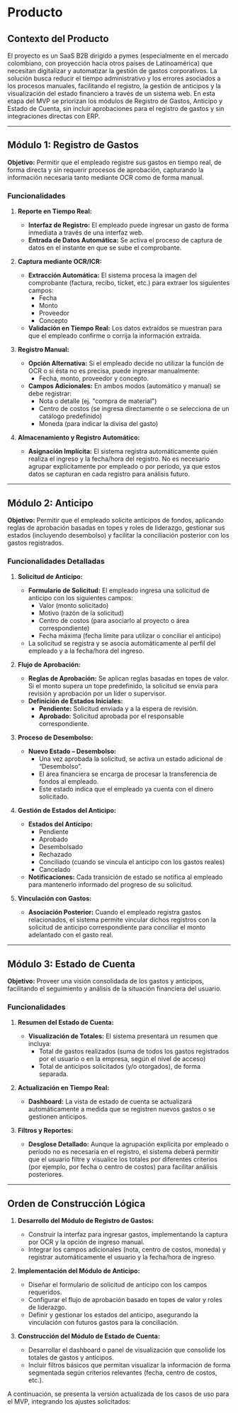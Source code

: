 
# Producto

## Contexto del Producto

El proyecto es un SaaS B2B dirigido a pymes (especialmente en el mercado colombiano, con proyección hacia otros países de Latinoamérica) que necesitan digitalizar y automatizar la gestión de gastos corporativos. La solución busca reducir el tiempo administrativo y los errores asociados a los procesos manuales, facilitando el registro, la gestión de anticipos y la visualización del estado financiero a través de un sistema web. En esta etapa del MVP se priorizan los módulos de Registro de Gastos, Anticipo y Estado de Cuenta, sin incluir aprobaciones para el registro de gastos y sin integraciones directas con ERP.

---

## Módulo 1: Registro de Gastos

**Objetivo:** Permitir que el empleado registre sus gastos en tiempo real, de forma directa y sin requerir procesos de aprobación, capturando la información necesaria tanto mediante OCR como de forma manual.

### Funcionalidades

1. **Reporte en Tiempo Real:**  
   - **Interfaz de Registro:** El empleado puede ingresar un gasto de forma inmediata a través de una interfaz web.  
   - **Entrada de Datos Automática:** Se activa el proceso de captura de datos en el instante en que se sube el comprobante.

2. **Captura mediante OCR/ICR:**  
   - **Extracción Automática:** El sistema procesa la imagen del comprobante (factura, recibo, ticket, etc.) para extraer los siguientes campos:
     - Fecha  
     - Monto  
     - Proveedor  
     - Concepto  
   - **Validación en Tiempo Real:** Los datos extraídos se muestran para que el empleado confirme o corrija la información extraída.

3. **Registro Manual:**  
   - **Opción Alternativa:** Si el empleado decide no utilizar la función de OCR o si ésta no es precisa, puede ingresar manualmente:
     - Fecha, monto, proveedor y concepto.
   - **Campos Adicionales:** En ambos modos (automático y manual) se debe registrar:
     - Nota o detalle (ej. "compra de material")  
     - Centro de costos (se ingresa directamente o se selecciona de un catálogo predefinido)  
     - Moneda (para indicar la divisa del gasto)

4. **Almacenamiento y Registro Automático:**  
   - **Asignación Implícita:** El sistema registra automáticamente quién realiza el ingreso y la fecha/hora del registro. No es necesario agrupar explícitamente por empleado o por período, ya que estos datos se capturan en cada registro para análisis futuro.

---

## Módulo 2: Anticipo

**Objetivo:** Permitir que el empleado solicite anticipos de fondos, aplicando reglas de aprobación basadas en topes y roles de liderazgo, gestionar sus estados (incluyendo desembolso) y facilitar la conciliación posterior con los gastos registrados.

### Funcionalidades Detalladas

1. **Solicitud de Anticipo:**  
   - **Formulario de Solicitud:** El empleado ingresa una solicitud de anticipo con los siguientes campos:  
     - Valor (monto solicitado)  
     - Motivo (razón de la solicitud)  
     - Centro de costos (para asociarlo al proyecto o área correspondiente)  
     - Fecha máxima (fecha límite para utilizar o conciliar el anticipo)  
   - La solicitud se registra y se asocia automáticamente al perfil del empleado y a la fecha/hora del ingreso.

2. **Flujo de Aprobación:**  
   - **Reglas de Aprobación:** Se aplican reglas basadas en topes de valor. Si el monto supera un tope predefinido, la solicitud se envía para revisión y aprobación por un líder o supervisor.  
   - **Definición de Estados Iniciales:**  
     - **Pendiente:** Solicitud enviada y a la espera de revisión.  
     - **Aprobado:** Solicitud aprobada por el responsable correspondiente.
  
3. **Proceso de Desembolso:**  
   - **Nuevo Estado – Desembolso:**  
     - Una vez aprobada la solicitud, se activa un estado adicional de “Desembolso”.  
     - El área financiera se encarga de procesar la transferencia de fondos al empleado.  
     - Este estado indica que el empleado ya cuenta con el dinero solicitado.
  
4. **Gestión de Estados del Anticipo:**  
   - **Estados del Anticipo:**  
     - Pendiente  
     - Aprobado  
     - Desembolsado  
     - Rechazado  
     - Conciliado (cuando se vincula el anticipo con los gastos reales)  
     - Cancelado  
   - **Notificaciones:** Cada transición de estado se notifica al empleado para mantenerlo informado del progreso de su solicitud.

5. **Vinculación con Gastos:**  
   - **Asociación Posterior:** Cuando el empleado registra gastos relacionados, el sistema permite vincular dichos registros con la solicitud de anticipo correspondiente para conciliar el monto adelantado con el gasto real.

---

## Módulo 3: Estado de Cuenta

**Objetivo:** Proveer una visión consolidada de los gastos y anticipos, facilitando el seguimiento y análisis de la situación financiera del usuario.

### Funcionalidades

1. **Resumen del Estado de Cuenta:**  
   - **Visualización de Totales:** El sistema presentará un resumen que incluya:
     - Total de gastos realizados (suma de todos los gastos registrados por el usuario o en la empresa, según el nivel de acceso)  
     - Total de anticipos solicitados (y/o otorgados), de forma separada.
  
2. **Actualización en Tiempo Real:**  
   - **Dashboard:** La vista de estado de cuenta se actualizará automáticamente a medida que se registren nuevos gastos o se gestionen anticipos.
  
3. **Filtros y Reportes:**  
   - **Desglose Detallado:** Aunque la agrupación explícita por empleado o período no es necesaria en el registro, el sistema deberá permitir que el usuario filtre y visualice los totales por diferentes criterios (por ejemplo, por fecha o centro de costos) para facilitar análisis posteriores.

---

## Orden de Construcción Lógica

1. **Desarrollo del Módulo de Registro de Gastos:**  
   - Construir la interfaz para ingresar gastos, implementando la captura por OCR y la opción de ingreso manual.  
   - Integrar los campos adicionales (nota, centro de costos, moneda) y registrar automáticamente el usuario y la fecha/hora de ingreso.

2. **Implementación del Módulo de Anticipo:**  
   - Diseñar el formulario de solicitud de anticipo con los campos requeridos.  
   - Configurar el flujo de aprobación basado en topes de valor y roles de liderazgo.  
   - Definir y gestionar los estados del anticipo, asegurando la vinculación con futuros gastos para la conciliación.

3. **Construcción del Módulo de Estado de Cuenta:**  
   - Desarrollar el dashboard o panel de visualización que consolide los totales de gastos y anticipos.  
   - Incluir filtros básicos que permitan visualizar la información de forma segmentada según criterios relevantes (fecha, centro de costos, etc.).



A continuación, se presenta la versión actualizada de los casos de uso para el MVP, integrando los ajustes solicitados:
